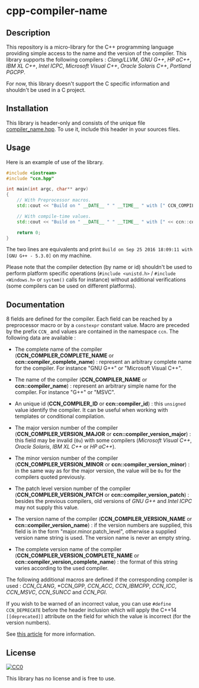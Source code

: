 # cpp-compiler-name

## Description

This repository is a micro-library for the C++ programming language providing simple access to the name and the version of the compiler. This library supports the following compilers : *Clang/LLVM*, *GNU G++*, *HP aC++*, *IBM XL C++*, *Intel ICPC*, *Microsoft Visual C++*, *Oracle Solaris C++*, *Portland PGCPP*.

For now, this library doesn't support the C specific information and shouldn't be used in a C project.

## Installation

This library is header-only and consists of the unique file [compiler_name.hpp](https://github.com/EBoespflug/cpp-compiler-name/blob/master/ccn.hpp).
To use it, include this header in your sources files.

## Usage

Here is an example of use of the library.

```c++
#include <iostream>
#include "ccn.hpp"

int main(int argc, char** argv)
{
    // With Preprocessor macros.
    std::cout << "Build on " __DATE__ " " __TIME__ " with [" CCN_COMPILER_COMPLETE_NAME " - " CCN_COMPILER_VERSION_NAME "]\n";

    // With compile-time values.
    std::cout << "Build on " __DATE__ " " __TIME__ " with [" << ccn::compiler_complete_name << " - " << ccn::compiler_version_name << "]\n";

    return 0;
}
```

The two lines are equivalents and print `Build on Sep 25 2016 18:09:11 with [GNU G++ - 5.3.0]` on my machine.

Please note that the compiler detection (by name or id) shouldn't be used to perform platform specific operations (`#include <unistd.h>` / `#include <Windows.h>` or `system()` calls for instance) without additional verifications (some compilers can be used on different platforms).

## Documentation

8 fields are defined for the compiler. Each field can be reached by a preprocessor macro or by a `constexpr` constant value. Macro are preceded by the prefix `CCN_` and values are contained in the namespace `ccn`. The following data are available :
- The complete name of the compiler (**CCN_COMPILER_COMPLETE_NAME** or **ccn::compiler_complete_name**) : represent an arbitrary complete name for the compiler. For instance "GNU G++" or "Microsoft Visual C++".
- The name of the compiler (**CCN_COMPILER_NAME** or **ccn::compiler_name**) : represent an arbitrary simple name for the compiler. For instance "G++" or "MSVC".
- An unique id (**CCN_COMPILER_ID** or **ccn::compiler_id**) : this `unsigned` value identify the compiler. It can be useful when working with templates or conditional compilation.

- The major version number of the compiler (**CCN_COMPILER_VERSION_MAJOR** or **ccn::compiler_version_major**) : this field may be invalid (`0u`) with some compilers (*Microsoft Visual C++*, *Oracle Solaris*, *IBM XL C++* or *HP aC++*).
- The minor version number of the compiler (**CCN_COMPILER_VERSION_MINOR** or **ccn::compiler_version_minor**) : in the same way as for the major version, the value will be `0u` for the compilers quoted previously.
- The patch level version number of the compiler (**CCN_COMPILER_VERSION_PATCH** or **ccn::compiler_version_patch**) : besides the previous compilers, old versions of *GNU G++* and *Intel ICPC* may not supply this value.

- The version name of the compiler (**CCN_COMPILER_VERSION_NAME** or **ccn::compiler_version_name**) : if the version numbers are supplied, this field is in the form "major.minor.patch_level", otherwise a supplied version name string is used. The version name is never an empty string.
- The complete version name of the compiler (**CCN_COMPILER_VERSION_COMPLETE_NAME** or **ccn::compiler_version_complete_name**) : the format of this string varies according to the used compiler.

The following additional macros are defined if the corresponding compiler is used : *CCN_CLANG*, *CCN_GPP, *CCN_ACC*, *CCN_IBMCPP*, *CCN_ICC*, *CCN_MSVC*, *CCN_SUNCC* and *CCN_PGI*.

If you wish to be warned of an incorrect value, you can use `#define CCN_DEPRECATE` before the header inclusion which will apply the C++14 `[[deprecated]]` attribute on the field for which the value is incorrect (for the version numbers).

See [this article](http://nadeausoftware.com/articles/2012/10/c_c_tip_how_detect_compiler_name_and_version_using_compiler_predefined_macros) for more information.

## License

[![CC0](https://licensebuttons.net/p/zero/1.0/88x31.png)](http://creativecommons.org/publicdomain/zero/1.0/)

This library has no license and is free to use.
